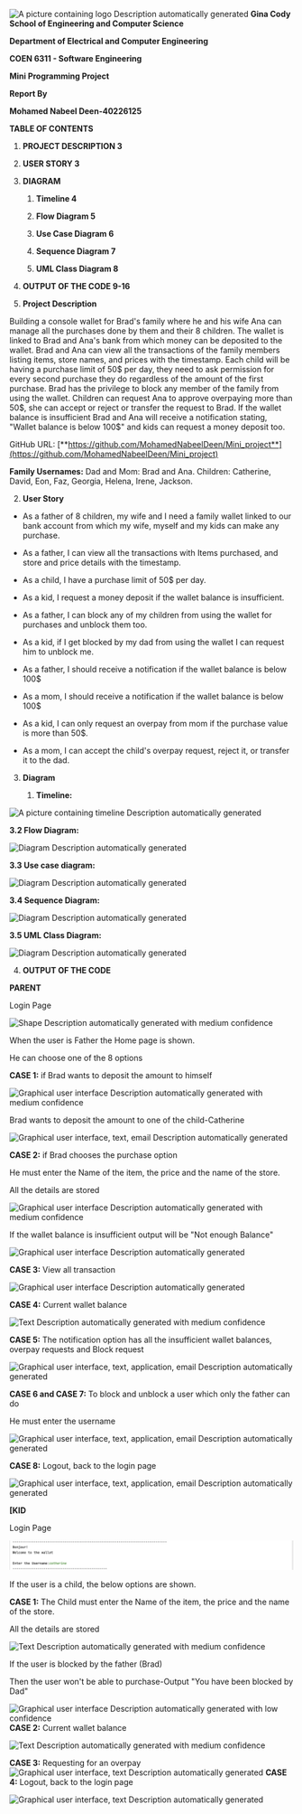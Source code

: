 ![A picture containing logo Description automatically
generated](media/image1.png)
**Gina Cody School of Engineering and Computer Science**

**Department of Electrical and Computer Engineering**

**COEN 6311 - Software Engineering**

**Mini Programming Project**

**Report By**

**Mohamed Nabeel Deen-40226125**

**TABLE OF CONTENTS**

1.  **PROJECT DESCRIPTION 3**

2.  **USER STORY 3**

3.  **DIAGRAM**

    1.  **Timeline 4**

    2.  **Flow Diagram 5**

    3.  **Use Case Diagram 6**

    4.  **Sequence Diagram 7**

    5.  **UML Class Diagram 8**

4.  **OUTPUT OF THE CODE 9-16**


1.  **Project Description**

Building a console wallet for Brad's family where he and his wife Ana
can manage all the purchases done by them and their 8 children. The
wallet is linked to Brad and Ana's bank from which money can be
deposited to the wallet. Brad and Ana can view all the transactions of
the family members listing items, store names, and prices with the
timestamp. Each child will be having a purchase limit of 50\$ per day,
they need to ask permission for every second purchase they do regardless
of the amount of the first purchase. Brad has the privilege to block any
member of the family from using the wallet. Children can request Ana to
approve overpaying more than 50\$, she can accept or reject or transfer
the request to Brad. If the wallet balance is insufficient Brad and Ana
will receive a notification stating, "Wallet balance is below 100\$" and
kids can request a money deposit too.

GitHub URL:
[**https://github.com/MohamedNabeelDeen/Mini_project**](https://github.com/MohamedNabeelDeen/Mini_project)

**Family Usernames:** Dad and Mom: Brad and Ana. Children: Catherine,
David, Eon, Faz, Georgia, Helena, Irene, Jackson.

2.  **User Story**

-   As a father of 8 children, my wife and I need a family wallet linked
    to our bank account from which my wife, myself and my kids can make
    any purchase.

-   As a father, I can view all the transactions with Items purchased,
    and store and price details with the timestamp.

-   As a child, I have a purchase limit of 50\$ per day.

-   As a kid, I request a money deposit if the wallet balance is
    insufficient.

-   As a father, I can block any of my children from using the wallet
    for purchases and unblock them too.

-   As a kid, if I get blocked by my dad from using the wallet I can
    request him to unblock me.

-   As a father, I should receive a notification if the wallet balance
    is below 100\$

-   As a mom, I should receive a notification if the wallet balance is
    below 100\$

-   As a kid, I can only request an overpay from mom if the purchase
    value is more than 50\$.

-   As a mom, I can accept the child\'s overpay request, reject it, or
    transfer it to the dad.

3.  **Diagram**

    1.  **Timeline:**

![A picture containing timeline Description automatically
generated](media/image2.png)

**3.2 Flow Diagram:**

![Diagram Description automatically
generated](media/image3.png)

**3.3 Use case diagram:**

![Diagram Description automatically
generated](media/image4.png)

**3.4 Sequence Diagram:**

![Diagram Description automatically
generated](media/image5.png)

**3.5 UML Class Diagram:**

![Diagram Description automatically
generated](media/image6.png)

4.  **OUTPUT OF THE CODE**

**PARENT**

Login Page

![Shape Description automatically generated with medium
confidence](media/image7.png)

When the user is Father the Home page is shown.

He can choose one of the 8 options

**CASE 1:** if Brad wants to deposit the amount to himself

![Graphical user interface Description automatically generated with
medium confidence](media/image8.png)

Brad wants to deposit the amount to one of the child-Catherine

![Graphical user interface, text, email Description automatically
generated](media/image9.png)

**CASE 2:** if Brad chooses the purchase option

He must enter the Name of the item, the price and the name of the store.

All the details are stored

![Graphical user interface Description automatically generated with
medium confidence](media/image10.png)

If the wallet balance is insufficient output will be "Not enough
Balance"

![Graphical user interface Description automatically
generated](media/image11.png)

**CASE 3:** View all transaction

![Graphical user interface Description automatically
generated](media/image12.png)

**CASE 4:** Current wallet balance

![Text Description automatically generated with medium
confidence](media/image13.png)

**CASE 5:** The notification option has all the
insufficient wallet balances, overpay requests and Block request

![Graphical user interface, text, application, email Description
automatically generated](media/image14.png)

**CASE 6 and CASE 7:** To block and unblock a user which
only the father can do

He must enter the username

![Graphical user interface, text, application, email Description
automatically generated](media/image15.png)

**CASE 8:** Logout, back to the login page

![Graphical user interface, text, application, email Description
automatically generated](media/image16.png)

**[KID**

Login Page

![](media/image17.png)

If the user is a child, the below options are shown.

**CASE 1:** The Child must enter the Name of the item, the
price and the name of the store.

All the details are stored

![Text Description automatically generated with medium
confidence](media/image18.png)

If the user is blocked by the father (Brad)

Then the user won't be able to purchase-Output "You have been blocked by
Dad"

![Graphical user interface Description automatically generated with low
confidence](media/image19.png)
**CASE 2:** Current wallet balance

![Text Description automatically generated with medium
confidence](media/image20.png)

**CASE 3:** Requesting for an overpay![Graphical user
interface, text Description automatically
generated](media/image21.png)
**CASE 4:** Logout, back to the login page

![Graphical user interface, text Description automatically
generated](media/image22.png)
